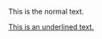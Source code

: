 <!--
    > TITLE
        >> Underline

    > PURPOSE
        >> To underline an text-entity.

    > THEORY
        >> The HTML's <ins> enclosing tag is used to underline any text entity.
-->

This is the normal text.  

<ins>This is an underlined text.</ins>
